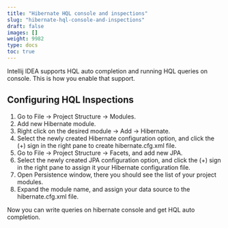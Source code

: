 ```yaml
---
title: "Hibernate HQL console and inspections"
slug: "hibernate-hql-console-and-inspections"
draft: false
images: []
weight: 9982
type: docs
toc: true
---
```


Intellij IDEA supports HQL auto completion and running HQL queries on console.
This is how you enable that support.

## Configuring HQL Inspections

1. Go to File -> Project Structure -> Modules. 
2. Add new Hibernate module.
3. Right click on the desired module -> Add -> Hibernate.
4. Select the newly created Hibernate configuration option, and click the (+) sign in the right pane to create hibernate.cfg.xml file.
5. Go to File -> Project Structure -> Facets, and add new JPA. 
6. Select the newly created JPA configuration option, and click the (+) sign in the right pane to assign it your Hibernate configuration file.
7. Open Persistence window, there you should see the list of your project modules.
8. Expand the module name, and assign your data source to the hibernate.cfg.xml file. 

Now you can write queries on hibernate console and get HQL auto completion.



